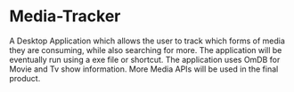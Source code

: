 # Media-Tracker
A Desktop Application which allows the user to track which forms of media they are consuming, while also searching for more.
The application will be eventually run using a exe file or shortcut. The application uses OmDB for Movie and Tv show information. 
More Media APIs will be used in the final product.
